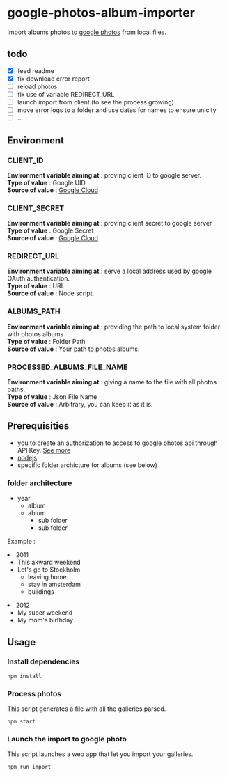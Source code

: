 # google-photos-album-importer
Import albums photos to [google photos](https://www.google.com/photos/about/) from local files.

## todo
- [x] feed readme
- [x] fix download error report
- [ ] reload photos
- [ ] fix use of variable REDIRECT_URL
- [ ] launch import from client (to see the process growing)
- [ ] move error logs to a folder and use dates for names to ensure unicity
- [ ] ...

## Environment
      
### CLIENT_ID  
**Environment variable aiming at** : proving client ID to google server.  
**Type of value** : Google UID  
**Source of value** : [Google Cloud](https://console.cloud.google.com/apis/credentials)  
  
### CLIENT_SECRET  
**Environment variable aiming at** : proving client secret to google server  
**Type of value** : Google Secret  
**Source of value** : [Google Cloud](https://console.cloud.google.com/apis/credentials)  
  
### REDIRECT_URL  
**Environment variable aiming at** : serve a local address used by google OAuth authentication.  
**Type of value** : URL  
**Source of value** : Node script.  
  
### ALBUMS_PATH  
**Environment variable aiming at** : providing the path to local system folder with photos albums  
**Type of value** : Folder Path  
**Source of value** : Your path to photos albums.  
  
### PROCESSED_ALBUMS_FILE_NAME  
**Environment variable aiming at** : giving a name to the file with all photos paths.  
**Type of value** : Json File Name  
**Source of value** : Arbitrary, you can keep it as it is.  

## Prerequisities

- you to create an authorization to access to google photos api through API Key. [See more](https://console.cloud.google.com/apis/credentials)
- [nodejs](https://nodejs.org/en/)
- specific folder archicture for albums (see below)


### folder architecture

- year
  - album
  - ablum
    - sub folder
    - sub folder
 
Example : 
          <li>2011
            <ul>
              <li>This akward weekend</li>
              <li>Let's go to Stockholm
                <ul>
                  <li> leaving home </li>
                  <li> stay in amsterdam </li>
                  <li> buildings </li>
                </ul>
              </li>
            </ul>
          </li>
          <li>2012
            <ul>
              <li>My super weekend</li>
              <li>My mom's birthday</li>
            </ul>
          </li>
  

## Usage

### Install dependencies

```
npm install
```

### Process photos

This script generates a file with all the galleries parsed.  

```
npm start
```


### Launch the import to google photo

This script launches a web app that let you import your galleries.  

```
npm run import
```
